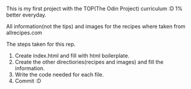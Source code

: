 This is my first project with the TOP(The Odin Project) curriculum :D 1% better everyday. 

All information(not the tips) and images for the recipes where taken from allrecipes.com

The steps taken for this rep.
1. Create index.html and fill with html boilerplate.
2. Create the other directiories(recipes and images) and fill the information.
3. Write the code needed for each file.
4. Commit :D
